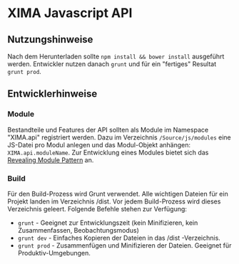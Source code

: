 XIMA Javascript API
===================

Nutzungshinweise
----------------
Nach dem Herunterladen sollte `npm install && bower install` ausgeführt werden.
Entwickler nutzen danach `grunt` und für ein "fertiges" Resultat `grunt prod`.

Entwicklerhinweise
------------------

### Module ###
Bestandteile und Features der API sollten als Module im Namespace "XIMA.api" registriert werden.
Dazu im Verzeichnis `/Source/js/modules` eine JS-Datei pro Modul anlegen und das Modul-Objekt anhängen: `XIMA.api.moduleName`. 
Zur Entwicklung eines Modules bietet sich das [Revealing Module Pattern](http://molily.de/js/organisation-module.html#revealing-module) an.

### Build ###
Für den Build-Prozess wird Grunt verwendet.
Alle wichtigen Dateien für ein Projekt landen im Verzeichnis /dist.
Vor jedem Build-Prozess wird dieses Verzeichnis geleert.
Folgende Befehle stehen zur Verfügung:

- `grunt` - Geeignet zur Entwicklungszeit (kein Minifizieren, kein Zusammenfassen, Beobachtungsmodus)
- `grunt dev` - Einfaches Kopieren der Dateien in das /dist -Verzeichnis.
- `grunt prod` - Zusammenfügen und Minifizieren der Dateien. Geeignet für Produktiv-Umgebungen.
